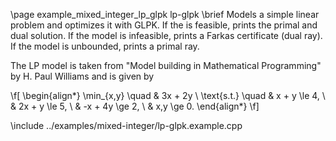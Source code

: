 \page example_mixed_integer_lp_glpk lp-glpk
\brief Models a simple linear problem and optimizes it with GLPK. If the is feasible, prints the primal and dual solution.
    If the model is infeasible, prints a Farkas certificate (dual ray). If the model is unbounded, prints a primal ray.

The LP model is taken from "Model building in Mathematical Programming" by H. Paul Williams and is
given by

\f[
    \begin{align*}
        \min_{x,y} \quad & 3x + 2y \\
        \text{s.t.} \quad & x + y \le 4, \\
        & 2x + y \le 5, \\
        & -x + 4y \ge 2, \\
        & x,y \ge 0.
    \end{align*}
\f]

\include ../examples/mixed-integer/lp-glpk.example.cpp
